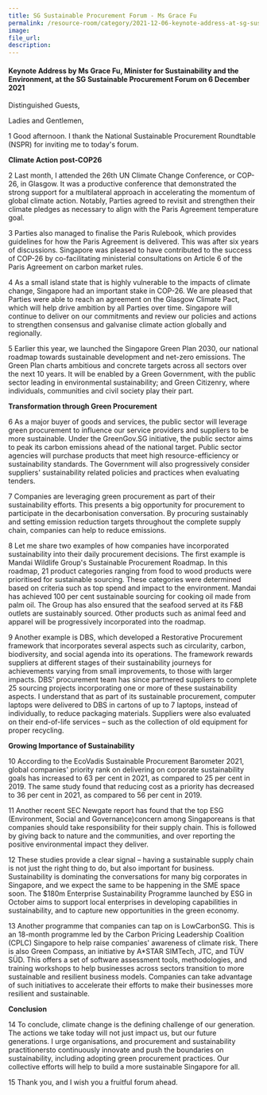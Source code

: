 ```yaml
---  
title: SG Sustainable Procurement Forum - Ms Grace Fu  
permalink: /resource-room/category/2021-12-06-keynote-address-at-sg-sustainable-procurement-forum-6dec/  
image:  
file_url:  
description:  
---  
```


#### Keynote Address by Ms Grace Fu, Minister for Sustainability and the Environment, at the SG Sustainable Procurement Forum on 6 December 2021  

Distinguished Guests,

Ladies and Gentlemen,

1 Good afternoon. I thank the National Sustainable Procurement Roundtable (NSPR) for inviting me to today&#39;s forum.

**Climate Action post-COP26**

2 Last month, I attended the 26th UN Climate Change Conference, or COP-26, in Glasgow. It was a productive conference that demonstrated the strong support for a multilateral approach in accelerating the momentum of global climate action. Notably, Parties agreed to revisit and strengthen their climate pledges as necessary to align with the Paris Agreement temperature goal.

3 Parties also managed to finalise the Paris Rulebook, which provides guidelines for how the Paris Agreement is delivered. This was after six years of discussions. Singapore was pleased to have contributed to the success of COP-26 by co-facilitating ministerial consultations on Article 6 of the Paris Agreement on carbon market rules.

4 As a small island state that is highly vulnerable to the impacts of climate change, Singapore had an important stake in COP-26. We are pleased that Parties were able to reach an agreement on the Glasgow Climate Pact, which will help drive ambition by all Parties over time. Singapore will continue to deliver on our commitments and review our policies and actions to strengthen consensus and galvanise climate action globally and regionally.

5 Earlier this year, we launched the Singapore Green Plan 2030, our national roadmap towards sustainable development and net-zero emissions. The Green Plan charts ambitious and concrete targets across all sectors over the next 10 years. It will be enabled by a Green Government, with the public sector leading in environmental sustainability; and Green Citizenry, where individuals, communities and civil society play their part.

**Transformation through Green Procurement**

6 As a major buyer of goods and services, the public sector will leverage green procurement to influence our service providers and suppliers to be more sustainable. Under the GreenGov.SG initiative, the public sector aims to peak its carbon emissions ahead of the national target. Public sector agencies will purchase products that meet high resource-efficiency or sustainability standards. The Government will also progressively consider suppliers&#39; sustainability related policies and practices when evaluating tenders.

7 Companies are leveraging green procurement as part of their sustainability efforts. This presents a big opportunity for procurement to participate in the decarbonisation conversation. By procuring sustainably and setting emission reduction targets throughout the complete supply chain, companies can help to reduce emissions.

8 Let me share two examples of how companies have incorporated sustainability into their daily procurement decisions. The first example is Mandai Wildlife Group&#39;s Sustainable Procurement Roadmap. In this roadmap, 21 product categories ranging from food to wood products were prioritised for sustainable sourcing. These categories were determined based on criteria such as top spend and impact to the environment. Mandai has achieved 100 per cent sustainable sourcing for cooking oil made from palm oil. The Group has also ensured that the seafood served at its F&amp;B outlets are sustainably sourced. Other products such as animal feed and apparel will be progressively incorporated into the roadmap.

9 Another example is DBS, which developed a Restorative Procurement framework that incorporates several aspects such as circularity, carbon, biodiversity, and social agenda into its operations. The framework rewards suppliers at different stages of their sustainability journeys for achievements varying from small improvements, to those with larger impacts. DBS&#39; procurement team has since partnered suppliers to complete 25 sourcing projects incorporating one or more of these sustainability aspects. I understand that as part of its sustainable procurement, computer laptops were delivered to DBS in cartons of up to 7 laptops, instead of individually, to reduce packaging materials. Suppliers were also evaluated on their end-of-life services – such as the collection of old equipment for proper recycling.

**Growing Importance of Sustainability**

10 According to the EcoVadis Sustainable Procurement Barometer 2021, global companies&#39; priority rank on delivering on corporate sustainability goals has increased to 63 per cent in 2021, as compared to 25 per cent in 2019. The same study found that reducing cost as a priority has decreased to 36 per cent in 2021, as compared to 56 per cent in 2019.

11 Another recent SEC Newgate report has found that the top ESG (Environment, Social and Governance)concern among Singaporeans is that companies should take responsibility for their supply chain. This is followed by giving back to nature and the communities, and over reporting the positive environmental impact they deliver.

12 These studies provide a clear signal – having a sustainable supply chain is not just the right thing to do, but also important for business. Sustainability is dominating the conversations for many big corporates in Singapore, and we expect the same to be happening in the SME space soon. The $180m Enterprise Sustainability Programme launched by ESG in October aims to support local enterprises in developing capabilities in sustainability, and to capture new opportunities in the green economy.

13 Another programme that companies can tap on is LowCarbonSG. This is an 18-month programme led by the Carbon Pricing Leadership Coalition (CPLC) Singapore to help raise companies&#39; awareness of climate risk. There is also Green Compass, an initiative by A\*STAR SIMTech, JTC, and TÜV SÜD. This offers a set of software assessment tools, methodologies, and training workshops to help businesses across sectors transition to more sustainable and resilient business models. Companies can take advantage of such initiatives to accelerate their efforts to make their businesses more resilient and sustainable.

**Conclusion**

14 To conclude, climate change is the defining challenge of our generation. The actions we take today will not just impact us, but our future generations. I urge organisations, and procurement and sustainability practitionersto continuously innovate and push the boundaries on sustainability, including adopting green procurement practices. Our collective efforts will help to build a more sustainable Singapore for all.

15 Thank you, and I wish you a fruitful forum ahead.
